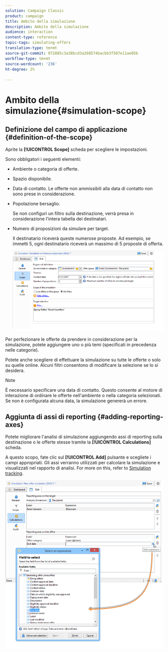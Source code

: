 ```yaml
---
solution: Campaign Classic
product: campaign
title: Ambito della simulazione
description: Ambito della simulazione
audience: interaction
content-type: reference
topic-tags: simulating-offers
translation-type: tm+mt
source-git-commit: 972885c3a38bcd3a260574bacbb3f507e11ae05b
workflow-type: tm+mt
source-wordcount: '236'
ht-degree: 2%

---
```



# Ambito della simulazione{#simulation-scope}

## Definizione del campo di applicazione {#definition-of-the-scope}

Aprite la **[!UICONTROL Scope]** scheda per scegliere le impostazioni.

Sono obbligatori i seguenti elementi:

* Ambiente o categoria di offerte.
* Spazio disponibile.
* Data di contatto. Le offerte non ammissibili alla data di contatto non sono prese in considerazione.
* Popolazione bersaglio.

   Se non configuri un filtro sulla destinazione, verrà presa in considerazione l&#39;intera tabella dei destinatari.

* Numero di proposizioni da simulare per target.

   Il destinatario riceverà queste numerose proposte. Ad esempio, se immetti 5, ogni destinatario riceverà un massimo di 5 proposte di offerta.

   ![](assets/offer_simulation_009.png)

Per perfezionare le offerte da prendere in considerazione per la simulazione, potete aggiungere uno o più temi (specificati in precedenza nelle categorie).

Potete anche scegliere di effettuare la simulazione su tutte le offerte o solo su quelle online. Alcuni filtri consentono di modificare la selezione se lo si desidera.

>[!NOTE]
>
>È necessario specificare una data di contatto. Questo consente al motore di interazione di ordinare le offerte nell&#39;ambiente o nella categoria selezionati. Se non è configurata alcuna data, la simulazione genererà un errore.

## Aggiunta di assi di reporting {#adding-reporting-axes}

Potete migliorare l&#39;analisi di simulazione aggiungendo assi di reporting sulla destinazione o le offerte stesse tramite la **[!UICONTROL Calculations]** scheda.

A questo scopo, fate clic sul **[!UICONTROL Add]** pulsante e scegliete i campi appropriati. Gli assi verranno utilizzati per calcolare la simulazione e visualizzati nel rapporto di analisi. For more on this, refer to [Simulation tracking](../../interaction/using/simulation-tracking.md).

![](assets/offer_simulation_011.png)

